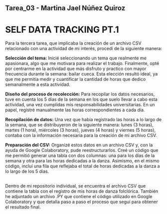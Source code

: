## Tarea_03 - Martina Jael Núñez Quiroz

# SELF DATA TRACKING PT.1

Para la tercera tarea, que implicaba la creación de un archivo CSV relacionado con una actividad de mi interés, procedí de la siguiente manera:

__Selección del tema:__ Inicié seleccionando un tema que realmente me apasionara, algo que me motivara para realizar el trabajo. Finalmente, opté por centrarme en la actividad que más disfruto y practico con mayor frecuencia durante la semana: bailar cueca. Esta elección resultó ideal, ya que me permitía medir y cuantificar la cantidad de horas que dedico semanalmente a esta actividad.

__Diseño del proceso de recolección:__ Para recopilar los datos necesarios, tuve en cuenta los 5 días de la semana en los que suelo llevar a cabo esta actividad, una vez cumplidas mis responsabilidades universitarias. En un papel, registré manualmente las horas correspondientes a cada día.

__Recopilación de datos:__ Una vez que había registrado las horas a lo largo de la semana, que se distribuyeron de la siguiente manera: lunes (3 horas), martes (1 hora), miércoles (3 horas), jueves (4 horas) y viernes (5 horas), contaba con la información necesaria para la creación de mi archivo CSV.

__Preparación del CSV:__ Organizé estos datos en un archivo CSV y, con la ayuda de Google Colaboratory, pude reestructurarlos. Creé un código que me permitió generar una tabla con dos columnas: una para los días de la semana y otra para las horas dedicadas a la danza. Asimismo, en el mismo código, incluí una fila que reflejaba el total de horas dedicadas a la danza a lo largo de los 5 días.

##

Dentro de mi repositorio individual, se encuentra el archivo CSV que contiene la tabla con el registro de mis horas de danza folclórica. También he adjuntado un archivo .PY que contiene el código utilizado en Google Colaboratory y que detalla paso a paso el proceso que seguí para obtener el resultado final.
